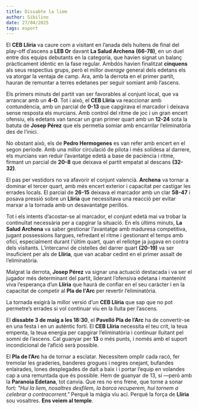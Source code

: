 ```yaml
---
title: Dissabte la liem
author: Sibilino
date: 27/04/2025
tags: esport
---
```


El **CEB Llíria** va caure com a visitant en l’anada dels huitens de final del play-off d’ascens a **LEB Or** davant **La Salud Archena** **(66-78)**, en un duel entre dos equips debutants en la categoría, que havien signat un balanç pràcticament idèntic en la fase regular. Ambdós havien finalitzat **cinquens** als seus respectius grups, però el millor _average_ general dels edetans els va atorgar la ventaja de camp. Ara, amb la derrota en el primer partit, hauran de remuntar a terres edetanes per seguir somiant amb l’ascens.

Els primers minuts del partit van ser favorables al conjunt local, que va arrancar amb un **4-0**. Tot i això, el **CEB Llíria** va reaccionar amb contundència, amb un parcial de **0-13** que capgirava el marcador i deixava sense resposta els murcians. Amb control del ritme de joc i un gran encert ofensiu, els edetans van tancar un gran primer quart amb un **12-24** sota la batuta de **Josep Pérez** que els permetia somiar amb encarrilar l’eliminatòria des de l’inici.

No obstant això, els de **Pedro Hermogenes** es van refer amb encert en el segon període. Amb una millor circulació de pilota i més solidesa al darrere, els murcians van reduir l’avantatge edetà a base de paciència i ritme, firmant un parcial de **20-8** que deixava el partit empatat al descans **(32-32)**.

El pas per vestidors no va afavorir el conjunt valencià. **Archena** va tornar a dominar el tercer quart, amb més encert exterior i capacitat per castigar les errades locals. El parcial de **26-15** deixava el marcador amb un clar **58-47** i posava pressió sobre un **Llíria** que necessitava una reacció per evitar marxar a la tornada amb un desavantatge perillós.

Tot i els intents d’acostar-se al marcador, el conjunt edetà mai va trobar la continuïtat necessària per a capgirar la situació. En els últims minuts, **La Salud Archena** va saber gestionar l’avantatge amb maduresa competitiva, jugant possessions llargues, refredant el ritme i gestionant el temps amb ofici, especialment durant l'últim quart, quan el rellotge ja jugava en contra dels visitants. L’intercanvi de cistelles del darrer quart **(20-19)** va ser insuficient per als de **Llíria**, que van acabar cedint en el primer assalt de l’eliminatòria.

Malgrat la derrota, **Josep Pérez** va signar una actuació destacada i va ser el jugador més determinant del partit, liderant l’ofensiva edetana i mantenint viva l’esperança d’un **Llíria** que haurà de confiar en el seu caràcter i en la capacitat de competir al **Pla de l'Arc** per revertir l’eliminatòria.

La tornada exigirà la millor versió d’un **CEB Llíria** que sap que no pot permetre’s errades si vol continuar viu en la lluita per l’ascens.

El **dissabte 3 de maig a les 18:30**, el **Pavelló Pla de l’Arc** ha de convertir-se en una festa i en un autèntic fortí. El **CEB Llíria** necessita el teu crit, la teua empenta, la teua energia per capgirar l’eliminatòria i continuar lluitant pel somni de l’ascens. Cal guanyar per **13** o més punts, i només amb el suport incondicional de l’afició serà possible.

El **Pla de l’Arc** ha de tornar a esclatar. Necessitem omplir cada racó, fer tremolar les graderies, banderes grogues i negres onejant, bufandes enlairades, lones desplegades de dalt a baix i i portar l’equip en volandes cap a una remuntada que és possible. Hem de guanyar de 13, sí —però amb la **Paranoia Edetana**, tot canvia. Que res no ens frene, que torne a sonar fort: _"Hui la liem, nosaltres desfilem, la barca recuperem, hui tornem a celebrar a contracorrent."_ Perquè la màgia viu ací. Perquè la força de **Llíria** sou vosaltres. **Ens veiem al temple**.

